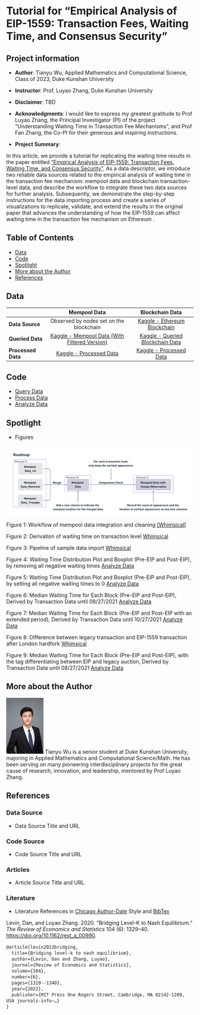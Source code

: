 # Tutorial for “Empirical Analysis of EIP-1559: Transaction Fees, Waiting Time, and Consensus Security”
## Project information
- **Author**: Tianyu Wu, Applied Mathematics and Computational Science, Class of 2023, Duke Kunshan University
- **Instructor**: Prof. Luyao Zhang, Duke Kunshan University
- **Disclaimer**: TBD
- **Acknowledgments**: I would like to express my greatest gratitude to Prof Luyao Zhang, the Principal Investigator (PI) of the project “Understanding Waiting Time in Transaction Fee Mechanisms”, and Prof Fan Zhang, the Co-PI for their generous and inspiring instructions.

- **Project Summary**: 

In this article, we provide a tutorial for replicating the waiting time results in the paper entitled [“Empirical Analysis of EIP-1559: Transaction Fees, Waiting Time, and Consensus Security”](https://arxiv.org/abs/2201.05574). As a data descriptor, we introduce two reliable data sources related to the empirical analysis of waiting time in the transaction fee mechanism: mempool data and blockchain transaction-level data, and describe the workflow to integrate these two data sources for further analysis. Subsequently, we demonstrate the step-by-step instructions for the data importing process and create a series of visualizations to replicate, validate, and extend the results in the original paper that advances the understanding of how the EIP-1559 can affect waiting time in the transaction fee mechanism on Ethereum .

## Table of Contents
- [Data](https://github.com/cs-econ-blockchain/tutorial-eip1559-wt#data)
- [Code](https://github.com/cs-econ-blockchain/tutorial-eip1559-wt#code)
- [Spotlight](https://github.com/cs-econ-blockchain/tutorial-eip1559-wt#spotlight)
- [More about the Author](https://github.com/cs-econ-blockchain/tutorial-eip1559-wt#more-about-the-author)
- [References](https://github.com/cs-econ-blockchain/tutorial-eip1559-wt#references)



## Data
<div class="table-wrapper" markdown="block">

|                    |**Mempool Data**|**Blockchain Data**|
|--------------------|:--------------------:|:--------------------:|
| **Data Source**    | Observed by nodes set on the blockchain|[Kaggle - Ethereum Blockchain](https://www.kaggle.com/datasets/bigquery/ethereum-blockchain)|
| **Queried Data**   |[Kaggle - Mempool Data (With Filtered Version)](https://www.kaggle.com/datasets/sunshineluyaozhang/eip1559-waiting-time)|[Kaggle - Queried Blockchain Data](https://www.kaggle.com/datasets/henrytyw/queried-blockchain-data)|
| **Processed Data** |[Kaggle - Processed Data]()|[Kaggle - Processed Data]()|

</div>


## Code
- [Query Data](https://github.com/cs-econ-blockchain/tutorial-eip1559-wt/blob/main/code/data_query_colab.ipynb)
- [Process Data](https://github.com/cs-econ-blockchain/tutorial-eip1559-wt/blob/main/code/data_process_colab.ipynb)
- [Analyze Data](https://github.com/cs-econ-blockchain/tutorial-eip1559-wt/blob/main/code/data_analysis_colab.ipynb)

## Spotlight
- Figures
<img src="https://github.com/cs-econ-blockchain/tutorial-eip1559-wt/blob/main/fig/fig1.png" width="1000">

Figure 1: Workflow of mempool data integration and cleaning [[Whimsical]](https://whimsical.com/waitingtime-transaction-JuzaYc8TCWZwn3ZoMiMJy6)

Figure 2: Derivation of waiting time on transaction level [Whimsical](https://whimsical.com/waitingtime-transaction-JuzaYc8TCWZwn3ZoMiMJy6)

Figure 3: Pipeline of sample data import [Whimsical](https://whimsical.com/waitingtime-transaction-JuzaYc8TCWZwn3ZoMiMJy6)

Figure 4: Waiting Time Distribution Plot and Boxplot (Pre-EIP and Post-EIP), by removing all negative waiting times [Analyze Data](https://github.com/cs-econ-blockchain/tutorial-eip1559-wt/blob/main/code/data_analysis_colab.ipynb)

Figure 5: Waiting Time Distribution Plot and Boxplot (Pre-EIP and Post-EIP), by setting all negative waiting times to 0 [Analyze Data](https://github.com/cs-econ-blockchain/tutorial-eip1559-wt/blob/main/code/data_analysis_colab.ipynb)

Figure 6: Median Waiting Time for Each Block (Pre-EIP and Post-EIP), Derived by Transaction Data until 08/27/2021 [Analyze Data](https://github.com/cs-econ-blockchain/tutorial-eip1559-wt/blob/main/code/data_analysis_colab.ipynb)

Figure 7: Median Waiting Time for Each Block (Pre-EIP and Post-EIP with an extended period), Derived by Transaction Data until 10/27/2021 [Analyze Data](https://github.com/cs-econ-blockchain/tutorial-eip1559-wt/blob/main/code/data_analysis_colab.ipynb)

Figure 8: Difference between legacy transaction and EIP-1559 transaction after London hardfork [Whimsical](https://whimsical.com/legacy-and-eip-8yeixQBNpUtrRYy5NmbH7L)

Figure 9: Median Waiting Time for Each Block (Pre-EIP and Post-EIP), with the tag differentiating between EIP and legacy auction, Derived by Transaction Data until 08/27/2021 [Analyze Data](https://github.com/cs-econ-blockchain/tutorial-eip1559-wt/blob/main/code/data_analysis_colab.ipynb)


## More about the Author
<img src="https://github.com/cs-econ-blockchain/tutorial-eip1559-wt/blob/main/Tianyu_Wu.jpg" width="100">
Tianyu Wu is a senior student at Duke Kunshan University, majoring in Applied Mathematics and Computational Science/Math. He has been serving on many pioneering interdisciplinary projects for the great cause of research, innovation, and leadership, mentored by Prof Luyao Zhang.


## References

### Data Source
- Data Source Title and URL
### Code Source
- Code Source Title and URL
### Articles
- Article Source Title and URL
### Literature
- Literature References in [Chicago Author-Date](https://www.chicagomanualofstyle.org/tools_citationguide/citation-guide-2.html) Style and [BibTex](https://scholar.google.com/) 

Levin, Dan, and Luyao Zhang. 2020. “Bridging Level-K to Nash Equilibrium.” *The Review of Economics and Statistics* 104 (6): 1329–40. https://doi.org/10.1162/rest_a_00990.

```
@article{levin2022bridging,
  title={Bridging level-k to nash equilibrium},
  author={Levin, Dan and Zhang, Luyao},
  journal={Review of Economics and Statistics},
  volume={104},
  number={6},
  pages={1329--1340},
  year={2022},
  publisher={MIT Press One Rogers Street, Cambridge, MA 02142-1209, USA journals-info~…}
}
```

